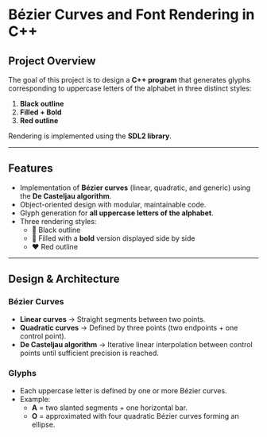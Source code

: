 # Bézier Curves and Font Rendering in C++

## Project Overview   
The goal of this project is to design a **C++ program** that generates glyphs corresponding to uppercase letters of the alphabet in three distinct styles:  

1. **Black outline**  
2. **Filled + Bold**  
3. **Red outline**  

Rendering is implemented using the **SDL2 library**.    

---

## Features  
- Implementation of **Bézier curves** (linear, quadratic, and generic) using the **De Casteljau algorithm**.  
- Object-oriented design with modular, maintainable code.  
- Glyph generation for **all uppercase letters of the alphabet**.  
- Three rendering styles:  
  - 🖤 Black outline  
  - 🖤 Filled with a **bold** version displayed side by side  
  - ❤️ Red outline  

---

## Design & Architecture  

### Bézier Curves  
- **Linear curves** → Straight segments between two points.  
- **Quadratic curves** → Defined by three points (two endpoints + one control point).  
- **De Casteljau algorithm** → Iterative linear interpolation between control points until sufficient precision is reached.  

### Glyphs  
- Each uppercase letter is defined by one or more Bézier curves.  
- Example:  
  - **A** = two slanted segments + one horizontal bar.  
  - **O** = approximated with four quadratic Bézier curves forming an ellipse.  



